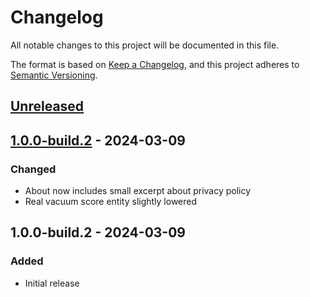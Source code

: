 # Changelog

All notable changes to this project will be documented in this file.

The format is based on [Keep a Changelog](https://keepachangelog.com/en/1.1.0/),
and this project adheres to [Semantic Versioning](https://semver.org/spec/v2.0.0.html).

## [Unreleased]

## [1.0.0-build.2] - 2024-03-09
### Changed
- About now includes small excerpt about privacy policy
- Real vacuum score entity slightly lowered

## 1.0.0-build.2 - 2024-03-09
### Added
- Initial release

[unreleased]: https://github.com/osV22/SpatialSweeper/compare/1.0.0-build.2...HEAD
[1.0.0-build.2]: https://github.com/olivierlacan/keep-a-changelog/releases/tag/1.0.0-build.2
